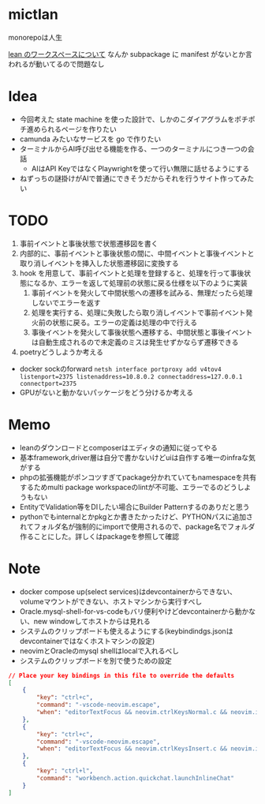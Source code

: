 # mictlan

monorepoは人生

[lean のワークスペースについて](https://github.com/leanprover/lean4/blob/master/src/lake/README.md)
なんか subpackage に manifest がないとか言われるが動いてるので問題なし

# Idea

- 今回考えた state machine を使った設計で、しかのこダイアグラムをポチポチ進められるページを作りたい
- camunda みたいなサービスを go で作りたい
- ターミナルからAI呼び出せる機能を作る、一つのターミナルにつき一つの会話
  - AIはAPI KeyではなくPlaywrightを使って行い無限に話せるようにする
- ねずっちの謎掛けがAIで普通にできそうだからそれを行うサイト作ってみたい

# TODO

1. 事前イベントと事後状態で状態遷移図を書く
2. 内部的に、事前イベントと事後状態の間に、中間イベントと事後イベントと取り消しイベントを挿入した状態遷移図に変換する
3. hook を用意して、事前イベントと処理を登録すると、処理を行って事後状態になるか、エラーを返して処理前の状態に戻る仕様を以下のように実装
   1. 事前イベントを発火して中間状態への遷移を試みる、無理だったら処理しないでエラーを返す
   2. 処理を実行する、処理に失敗したら取り消しイベントで事前イベント発火前の状態に戻る。エラーの定義は処理の中で行える
   3. 事後イベントを発火して事後状態へ遷移する、中間状態と事後イベントは自動生成されるので未定義のミスは発生せずかならず遷移できる
4. poetryどうしようか考える
   
- docker sockのforward `netsh interface portproxy add v4tov4 listenport=2375 listenaddress=10.8.0.2 connectaddress=127.0.0.1 connectport=2375`
- GPUがないと動かないパッケージをどう分けるか考える

# Memo

- leanのダウンロードとcomposerはエディタの通知に従ってやる
- 基本framework,driver層は自分で書かないけどuiは自作する唯一のinfraな気がする
- phpの拡張機能がポンコツすぎてpackage分かれていてもnamespaceを共有するためmulti package workspaceのlintが不可能、エラーでるのどうしようもない
- EntityでValidation等をDIしたい場合にBuilder Patternするのありだと思う
- pythonでもinternalとかpkgとか書きたかったけど、PYTHONパスに追加されてフォルダ名が強制的にimportで使用されるので、package名でフォルダ作ることにした。詳しくはpackageを参照して確認

# Note

- docker compose up(select services)はdevcontainerからできない、volumeマウントができない、ホストマシンから実行すべし
- Oracle.mysql-shell-for-vs-codeもバリ便利やけどdevcontainerから動かない、new windowしてホストからは見れる
- システムのクリップボードも使えるようにする(keybindindgs.jsonはdevcontainerではなくホストマシンの設定)
- neovimとOracleのmysql shellはlocalで入れるべし
- システムのクリップボードを別で使うための設定
```json
// Place your key bindings in this file to override the defaults
[
    {
        "key": "ctrl+c",
        "command": "-vscode-neovim.escape",
        "when": "editorTextFocus && neovim.ctrlKeysNormal.c && neovim.init && !dirtyDiffVisible && !findWidgetVisible && !inReferenceSearchEditor && !markersNavigationVisible && !notebookCellFocused && !notificationCenterVisible && !parameterHintsVisible && !referenceSearchVisible && neovim.mode == 'normal' && editorLangId not in 'neovim.editorLangIdExclusions'"
    },
    {
        "key": "ctrl+c",
        "command": "-vscode-neovim.escape",
        "when": "editorTextFocus && neovim.ctrlKeysInsert.c && neovim.init && neovim.mode != 'normal' && editorLangId not in 'neovim.editorLangIdExclusions'"
    },
    {
        "key": "ctrl+l",
        "command": "workbench.action.quickchat.launchInlineChat"
    }
]
```
